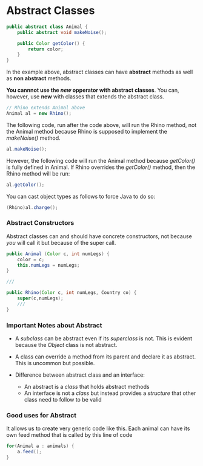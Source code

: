 # Abstract Classes

```java
public abstract class Animal { 
    public abstract void makeNoise();

    public Color getColor() {
        return color;
    }
}
```

In the example above, abstract classes can have **abstract** methods as well as **non abstract** methods. 

**You cannnot use the *new* opperator with abstract classes**. You can, however, use **new** with classes that extends the abstract class.

```java
// Rhino extends Animal above
Animal al = new Rhino();
```

The following code, run after the code above, will run the Rhino method, not the Animal method because Rhino is supposed to implement the *makeNoise()* method.

```java
al.makeNoise();
```

However, the following code will run the Animal method because *getColor()* is fully defined in Animal. If Rhino overrides the *getColor()* method, then the Rhino method will be run:

```java
al.getColor();
```

You can cast object types as follows to force Java to do so:

```java
(Rhino)al.charge();
```

### Abstract Constructors

Abstract classes can and should have concrete constructors, not because *you* will call it but because of the super call.
```java
public Animal (Color c, int numLegs) {
    color = c;
    this.numLegs = numLegs;
}

///

public Rhino(Color c, int numLegs, Country co) {
    super(c,numLegs);
    ///
}
```
### Important Notes about Abstract

* A *subclass* can be abstract even if its *superclass* is not. This is evident because the *Object* class is not abstract.

* A class can override a method from its parent and declare it as abstract. This is uncommon but possible.

* Difference between abstract class and an interface:
    * An abstract is a *class* that holds abstract methods
    * An interface is not a *class* but instead provides a *structure* that other class need to follow to be valid

### Good uses for Abstract

It allows us to create very generic code like this. Each animal can have its own feed method that is called by this line of code
```java
for(Animal a : animals) {
    a.feed();
}
```

